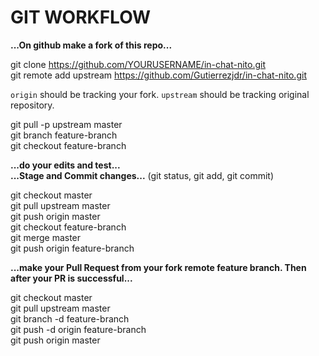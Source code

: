 # GIT WORKFLOW

__...On github make a fork of this repo...__

git clone https://github.com/YOURUSERNAME/in-chat-nito.git          
git remote add upstream https://github.com/Gutierrezjdr/in-chat-nito.git     
   
`origin` should be tracking your fork.
`upstream` should be tracking original repository. 

git pull -p upstream master    
git branch feature-branch    
git checkout feature-branch    

__...do your edits and test...__    
__...Stage and Commit changes...__  (git status, git add, git commit)


git checkout master    
git pull upstream master    
git push origin master    
git checkout feature-branch    
git merge master    
git push origin feature-branch    
 
__...make your Pull Request from your fork remote feature branch. Then after your PR is successful...__     

git checkout master    
git pull upstream master    
git branch -d feature-branch    
git push -d origin feature-branch    
git push origin master    
